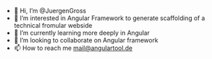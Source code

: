 - 👋 Hi, I’m @JuergenGross
- 👀 I’m interested in Angular Framework to generate scaffolding of a technical fromular webside
- 🌱 I’m currently learning more deeply in Angular
- 💞️ I’m looking to collaborate on Angular framework
- 📫 How to reach me mail@angulartool.de

<!---
JuergenGross/JuergenGross is a ✨ special ✨ repository because its `README.md` (this file) appears on your GitHub profile.
You can click the Preview link to take a look at your changes.
--->

